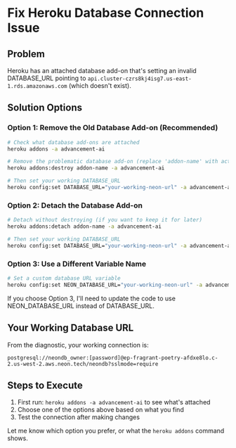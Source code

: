 # Fix Heroku Database Connection Issue

## Problem
Heroku has an attached database add-on that's setting an invalid DATABASE_URL pointing to `api.cluster-czrs8kj4isg7.us-east-1.rds.amazonaws.com` (which doesn't exist).

## Solution Options

### Option 1: Remove the Old Database Add-on (Recommended)
```bash
# Check what database add-ons are attached
heroku addons -a advancement-ai

# Remove the problematic database add-on (replace 'addon-name' with actual name)
heroku addons:destroy addon-name -a advancement-ai

# Then set your working DATABASE_URL
heroku config:set DATABASE_URL="your-working-neon-url" -a advancement-ai
```

### Option 2: Detach the Database Add-on
```bash
# Detach without destroying (if you want to keep it for later)
heroku addons:detach addon-name -a advancement-ai

# Then set your working DATABASE_URL
heroku config:set DATABASE_URL="your-working-neon-url" -a advancement-ai
```

### Option 3: Use a Different Variable Name
```bash
# Set a custom database URL variable
heroku config:set NEON_DATABASE_URL="your-working-neon-url" -a advancement-ai
```

If you choose Option 3, I'll need to update the code to use NEON_DATABASE_URL instead of DATABASE_URL.

## Your Working Database URL
From the diagnostic, your working connection is:
```
postgresql://neondb_owner:[password]@ep-fragrant-poetry-afdxe8lo.c-2.us-west-2.aws.neon.tech/neondb?sslmode=require
```

## Steps to Execute
1. First run: `heroku addons -a advancement-ai` to see what's attached
2. Choose one of the options above based on what you find
3. Test the connection after making changes

Let me know which option you prefer, or what the `heroku addons` command shows.